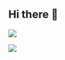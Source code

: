 ## Hi there 👋

<a href="https://visitcount.itsvg.in">
    <img src="https://visitcount.itsvg.in/api?id=duchunggg02&label=Profile%20Views&color=1&icon=5&pretty=true" />
</a>

<br>

![](https://github-readme-stats.vercel.app/api/top-langs/?username=duchunggg02&theme=dark&hide_border=false&include_all_commits=false&count_private=false&layout=compact)

